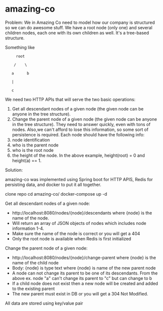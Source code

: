 # amazing-co

Problem: 
We in Amazing Co need to model how our company is structured so we can do awesome stuff.
We have a root node (only one) and several children nodes, each one with its own children as well. It's a tree-based structure. 

Something like

         root

        /    \

       a      b

       |

       c

We need two HTTP APIs that will serve the two basic operations:
1) Get all descendant nodes of a given node (the given node can be anyone in the tree structure).
2) Change the parent node of a given node (the given node can be anyone in the tree structure).
They need to answer quickly, even with tons of nodes. Also,we can't afford to lose this information, so some sort of persistence is required.
Each node should have the following info:
1) node identification
2) who is the parent node
3) who is the root node
4) the height of the node. In the above example, height(root) = 0 and height(a) == 1.


Solution:

amazing-co was implemented using Spring boot for HTTP APIS, Redis for persisting data, and docker to put it all together.

clone repo
cd amazing-co/
docker-compose up -d

Get all descendant nodes of a given node: 
- http://localhost:8080/nodes/{node}/descendants where {node} is the name of the node.
- Will return an array of JSON objects of nodes which includes node information 1-4.
- Make sure the name of the node is correct or you will get a 404 
- Only the root node is available when Redis is first initialized 

Change the parent node of a given node: 
- http://localhost:8080/nodes/{node}/change-parent where {node} is the name of the child node 
- Body: {node} is type text where {node} is name of the new parent node
- A node can not change its parent to be one of its descendants. From the above ex. node "a" can't change its parent to "c" but can change to b
- If a child node does not exist then a new node will be created and added to the existing parent
- The new parent must exist in DB or you will get a 304 Not Modified.

All data are stored using key/value pair